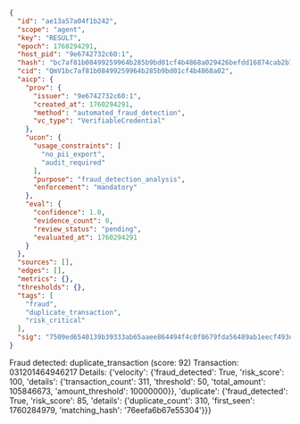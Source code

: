 ```json
{
  "id": "ae13a57a04f1b242",
  "scope": "agent",
  "key": "RESULT",
  "epoch": 1760294291,
  "host_pid": "9e6742732c60:1",
  "hash": "bc7af81b08499259964b285b9bd01cf4b4868a029426befdd16874cab2b76fcc",
  "cid": "QmV1bc7af81b08499259964b285b9bd01cf4b4868a02",
  "aicp": {
    "prov": {
      "issuer": "9e6742732c60:1",
      "created_at": 1760294291,
      "method": "automated_fraud_detection",
      "vc_type": "VerifiableCredential"
    },
    "ucon": {
      "usage_constraints": [
        "no_pii_export",
        "audit_required"
      ],
      "purpose": "fraud_detection_analysis",
      "enforcement": "mandatory"
    },
    "eval": {
      "confidence": 1.0,
      "evidence_count": 0,
      "review_status": "pending",
      "evaluated_at": 1760294291
    }
  },
  "sources": [],
  "edges": [],
  "metrics": {},
  "thresholds": {},
  "tags": [
    "fraud",
    "duplicate_transaction",
    "risk_critical"
  ],
  "sig": "7509ed6540139b39333ab65aaee864494f4c0f8679fda56489ab1eecf493ee54"
}
```

Fraud detected: duplicate_transaction (score: 92)
Transaction: 031201464946217
Details: {'velocity': {'fraud_detected': True, 'risk_score': 100, 'details': {'transaction_count': 311, 'threshold': 50, 'total_amount': 105846673, 'amount_threshold': 10000000}}, 'duplicate': {'fraud_detected': True, 'risk_score': 85, 'details': {'duplicate_count': 310, 'first_seen': 1760284979, 'matching_hash': '76eefa6b67e55304'}}}